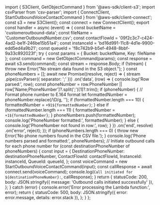 import { S3Client, GetObjectCommand } from '@aws-sdk/client-s3';
import csvParser from 'csv-parser';
import { ConnectClient, StartOutboundVoiceContactCommand } from '@aws-sdk/client-connect';
const s3 = new S3Client();
const connect = new ConnectClient();
export const handler = async (event) => {
 const bucketName = 'customeroutbound-data';
 const fileName = 'CustomerOutboundNumber.csv';
 const contactFlowId = '09f2c3c7-c424-4ad2-be1f-246be15b51a4';
 const instanceId = 'bd16d991-11c8-4d1e-9900-edd5ed4a9b21';
 const queueId = 'f8c742b9-b5ef-4948-8bbf-9a33c892023f';
 try {
   const params = { Bucket: bucketName, Key: fileName };
   const command = new GetObjectCommand(params);
   const response = await s3.send(command);
   const stream = response.Body;
   if (!stream) {
     throw new Error("No stream data found in the S3 object.");
   }
   const phoneNumbers = [];
   await new Promise((resolve, reject) => {
     stream
       .pipe(csvParser({ separator: ';' })) 
       .on('data', (row) => {
         console.log('Row parsed:', row);
         const phoneNumber = row.PhoneNumber || row['Name;PhoneNumber']?.split(';')[1]?.trim();
         if (phoneNumber) {
           // Format phone number to E.164 format
           let formattedNumber = phoneNumber.replace(/\D/g, ''); 
           if (formattedNumber.length === 10) {
             formattedNumber = `+91${formattedNumber}`; 
           } else if (formattedNumber.length === 11) {
             formattedNumber = `+1${formattedNumber}`; 
           }
           phoneNumbers.push(formattedNumber);
           console.log('PhoneNumber formatted:', formattedNumber);
         } else {
           console.log('PhoneNumber not found in row:', row);
         }
       })
       .on('end', resolve)
       .on('error', reject);
   });
   if (phoneNumbers.length === 0) {
     throw new Error('No phone numbers found in the CSV file.');
   }
   console.log('Phone numbers parsed and formatted:', phoneNumbers);
   // Initiate outbound calls for each phone number
   for (const destinationPhoneNumber of phoneNumbers) {
     const input = {
       DestinationPhoneNumber: destinationPhoneNumber,
       ContactFlowId: contactFlowId,
       InstanceId: instanceId,
       QueueId: queueId,
     };
     const voiceCommand = new StartOutboundVoiceContactCommand(input);
     const callResponse = await connect.send(voiceCommand);
     console.log(`Call initiated for ${destinationPhoneNumber}:`, callResponse);
   }
   return {
     statusCode: 200,
     body: JSON.stringify({ message: 'Outbound calls initiated successfully' }),
   };
 } catch (error) {
   console.error('Error processing the Lambda function:', error);
   return {
     statusCode: 500,
     body: JSON.stringify({ error: error.message, details: error.stack }),
   };
 }
};
